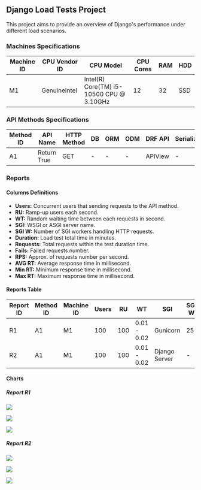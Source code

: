 ## Django Load Tests Project

This project aims to provide an overview of Django's performance under different load scenarios.

### Machines Specifications

| Machine ID | CPU Vendor ID | CPU Model                                | CPU Cores | RAM | HDD |
|------------|---------------|------------------------------------------|-----------|-----|-----|
| M1         | GenuineIntel  | Intel(R) Core(TM) i5-10500 CPU @ 3.10GHz | 12        | 32  | SSD |

### API Methods Specifications

| Method ID | API Name    | HTTP Method | DB | ORM | ODM | DRF API | Serializer | Response           |
|-----------|-------------|-------------|----|-----|-----|---------|------------|--------------------|
| A1        | Return True | GET         | \- | \-  | \-  | APIView | \-         | `{"result": True}` |

### Reports

#### Columns Definitions

* **Users:** Concurrent users that sending requests to the API method.
* **RU:** Ramp-up users each second.
* **WT:** Random waiting time between each requests in second.
* **SGI:** WSGI or ASGI server name.
* **SGI W:** Number of SGI workers handling HTTP requests.
* **Duration:** Load test total time in minutes.
* **Requests:** Total requests within the test duration time.
* **Fails:** Failed requests number.
* **RPS:** Approx. of requests number per second.
* **AVG RT:** Average response time in millisecond.
* **Min RT:** Minimum response time in millisecond.
* **Max RT:** Maximum response time in millisecond.

#### Reports Table

| Report ID | Method ID | Machine ID | Users | RU  | WT          | SGI           | SGI W | Duration | Requests | Fails | RPS   | Avg RT | Min RT | Max RT |
|-----------|-----------|------------|-------|-----|-------------|---------------|-------|----------|----------|-------|-------|--------|--------|--------|
| R1        | A1        | M1         | 100   | 100 | 0.01 - 0.02 | Gunicorn      | 25    | 3m       | 159075   | 0     | 909   | 93.01  | 29     | 1160   |
| R2        | A1        | M1         | 100   | 100 | 0.01 - 0.02 | Django Server | \-    | 3m       | 34496    | 0     | 196.5 | 493.12 | 76     | 5430   |

#### Charts

##### Report R1

![](https://33333.cdn.cke-cs.com/kSW7V9NHUXugvhoQeFaf/images/a47ef467313a4b1a2037b6e33e30c08ca85b60b7ec8dfd35.png)

![](https://33333.cdn.cke-cs.com/kSW7V9NHUXugvhoQeFaf/images/012bbcba1f024d566c3a8dd6b1059e099bdddafcadc0a9f4.png)

![](https://33333.cdn.cke-cs.com/kSW7V9NHUXugvhoQeFaf/images/15ec1a0775d74b8e19ee98eba75d876337b50d4639078612.png)

##### Report R2

![](https://33333.cdn.cke-cs.com/kSW7V9NHUXugvhoQeFaf/images/049bc5f001b563949e0fbb9160d89b65858053ba89c13f18.png)

![](https://33333.cdn.cke-cs.com/kSW7V9NHUXugvhoQeFaf/images/5e2b8c49aa8a85b55c60f2bdecc1799cafaa8299ebec603a.png)

![](https://33333.cdn.cke-cs.com/kSW7V9NHUXugvhoQeFaf/images/c6fbe2ddf7ab3565defe77c58ff8d7166647336edc306588.png)